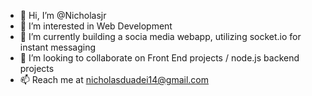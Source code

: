 - 👋 Hi, I’m @Nicholasjr
- 👀 I’m interested in Web Development
- 🌱 I’m currently building a socia media webapp, utilizing socket.io for instant messaging
- 💞️ I’m looking to collaborate on Front End projects / node.js backend projects
- 📫 Reach me at nicholasduadei14@gmail.com

<!---
Nicholasjr/Nicholasjr is a ✨ special ✨ repository because its `README.md` (this file) appears on your GitHub profile.
You can click the Preview link to take a look at your changes.
--->

